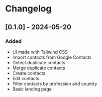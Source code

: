 # Changelog

## [0.1.0] - 2024-05-20

### Added
- UI made with Tailwind CSS
- Import contacts from Google Contacts
- Detect duplicate contacts
- Merge duplicate contacts
- Create contacts
- Edit contacts
- Filter contacts by profession and country
- Basic landing page